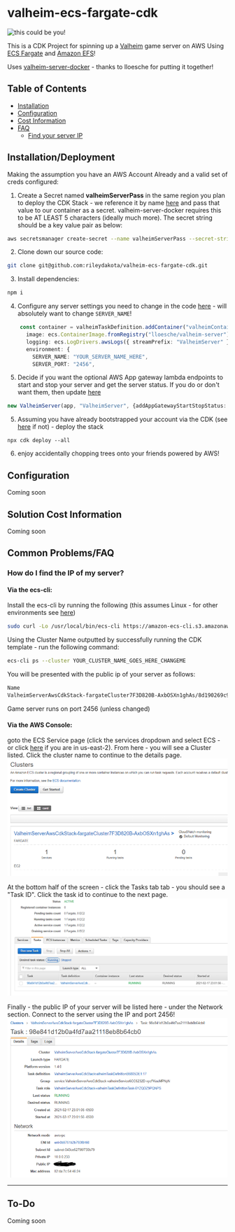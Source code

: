 # valheim-ecs-fargate-cdk

![this could be you!](giphy.gif)

This is a CDK Project for spinning up a [Valheim](https://store.steampowered.com/app/892970/Valheim/) game server on AWS Using [ECS Fargate](https://aws.amazon.com/fargate/?whats-new-cards.sort-by=item.additionalFields.postDateTime&whats-new-cards.sort-order=desc&fargate-blogs.sort-by=item.additionalFields.createdDate&fargate-blogs.sort-order=desc) and [Amazon EFS](https://aws.amazon.com/efs/)!

Uses [valheim-server-docker](https://github.com/lloesche/valheim-server-docker) - thanks to lloesche for putting it together!

## Table of Contents
- [Installation](#installationdeployment)
- [Configuration](#configuration)
- [Cost Information](#solution-cost-information)
- [FAQ](#common-problemsfaq)
  * [Find your server IP](#how-do-i-find-the-ip-of-my-server)

## Installation/Deployment

Making the assumption you have an AWS Account Already and a valid set of creds configured:

1. Create a Secret named **valheimServerPass** in the same region you plan to deploy the CDK Stack - we reference it by name [here](lib/valheim-server-aws-cdk-stack.ts#L14-17) and pass that value to our container as a secret. valheim-server-docker requires this to be AT LEAST 5 characters (ideally much more). The secret string should be a key value pair as below:

```bash
aws secretsmanager create-secret --name valheimServerPass --secret-string '{"VALHEIM_SERVER_PASS":"SuperSecretServerPassword"}'
```

2. Clone down our source code:

```bash
git clone git@github.com:rileydakota/valheim-ecs-fargate-cdk.git
```

3. Install dependencies:

```bash
npm i
```

4. Configure any server settings you need to change in the code [here](lib/valheim-server-aws-cdk-stack.ts#L66-82) - will absolutely want to change `SERVER_NAME`!

```typescript
    const container = valheimTaskDefinition.addContainer("valheimContainer", {
      image: ecs.ContainerImage.fromRegistry("lloesche/valheim-server"),
      logging: ecs.LogDrivers.awsLogs({ streamPrefix: "ValheimServer" }),
      environment: {
        SERVER_NAME: "YOUR_SERVER_NAME_HERE",
        SERVER_PORT: "2456",
```

5. Decide if you want the optional AWS App gateway lambda endpoints to start and stop your server and get the server status. If you do or don't want them, then update [here](bin/valheim-server-aws-cdk.ts#L29)

```typescript
new ValheimServer(app, "ValheimServer", {addAppGatewayStartStopStatus: true, appGatewayStartStopPassword: "changeme"});
```

5. Assuming you have already bootstrapped your account via the CDK (see [here](https://docs.aws.amazon.com/cdk/latest/guide/bootstrapping.html) if not) - deploy the stack

```
npx cdk deploy --all
```

6. enjoy accidentally chopping trees onto your friends powered by AWS!

## Configuration

Coming soon

## Solution Cost Information

Coming soon

## Common Problems/FAQ

### How do I find the IP of my server?

#### Via the ecs-cli:

Install the ecs-cli by running the following (this assumes Linux - for other environments see [here](https://docs.aws.amazon.com/AmazonECS/latest/developerguide/ECS_CLI_installation.html))

```bash
sudo curl -Lo /usr/local/bin/ecs-cli https://amazon-ecs-cli.s3.amazonaws.com/ecs-cli-linux-amd64-latest
```

Using the Cluster Name outputted by successfully running the CDK template - run the following command:

```bash
ecs-cli ps --cluster YOUR_CLUSTER_NAME_GOES_HERE_CHANGEME
```

You will be presented with the public ip of your server as follows:

```bash
Name                                                                                                            State    Ports                                                                                     TaskDefinition                                            Health
ValheimServerAwsCdkStack-fargateCluster7F3D820B-AxbOSXn1ghAs/8d190269c9df4d3e9709dccb89bdf3d8/valheimContainer  RUNNING  1.1.1.1:2456->2456/udp, 1.1.1.1:2457->2457/udp, 1.1.1.1:2458->2458/udp  ValheimServerAwsCdkStackvalheimTaskDefinitionB5805DE1:17  UNKNOWN
```

Game server runs on port 2456 (unless changed)

#### Via the AWS Console: 
goto the ECS Service page (click the services dropdown and select ECS - or click [here](https://us-east-2.console.aws.amazon.com/ecs) if you are in us-east-2). From here - you will see a Cluster listed. Click the cluster name to continue to the details page.
![ECS Service Page](.img/Cluster.PNG)

At the bottom half of the screen - click the Tasks tab tab - you should see a "Task ID". Click the task id to continue to the next page.
![Cluster Information Page](.img/TaskTab.PNG)

Finally - the public IP of your server will be listed here - under the Network section. Connect to the server using the IP and port 2456!
![Task Information Page](.img/TaskInfo.PNG)

---

## To-Do

Coming soon

